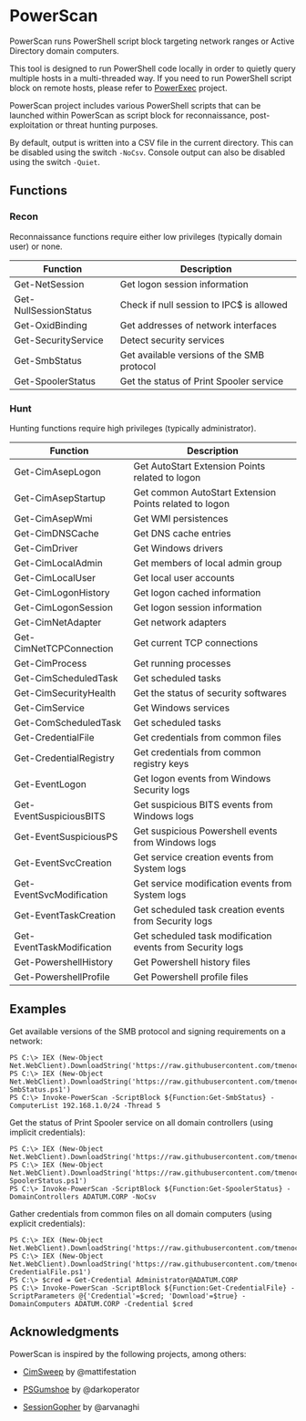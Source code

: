# PowerScan

PowerScan runs PowerShell script block targeting network ranges or Active Directory domain computers.

This tool is designed to run PowerShell code locally in order to quietly query multiple hosts in a multi-threaded way.
If you need to run PowerShell script block on remote hosts, please refer to [PowerExec](https://github.com/tmenochet/PowerExec) project.

PowerScan project includes various PowerShell scripts that can be launched within PowerScan as script block for reconnaissance, post-exploitation or threat hunting purposes.

By default, output is written into a CSV file in the current directory. This can be disabled using the switch `-NoCsv`.
Console output can also be disabled using the switch `-Quiet`.


## Functions

### Recon

Reconnaissance functions require either low privileges (typically domain user) or none.

| Function              | Description                                |
| --------------------- | ------------------------------------------ |
| Get-NetSession        | Get logon session information              |
| Get-NullSessionStatus | Check if null session to IPC$ is allowed   |
| Get-OxidBinding       | Get addresses of network interfaces        |
| Get-SecurityService   | Detect security services                   |
| Get-SmbStatus         | Get available versions of the SMB protocol |
| Get-SpoolerStatus     | Get the status of Print Spooler service    |


### Hunt

Hunting functions require high privileges (typically administrator).


| Function                  | Description                                               |
| ------------------------- | --------------------------------------------------------- |
| Get-CimAsepLogon          | Get AutoStart Extension Points related to logon           |
| Get-CimAsepStartup        | Get common AutoStart Extension Points related to logon    |
| Get-CimAsepWmi            | Get WMI persistences                                      |
| Get-CimDNSCache           | Get DNS cache entries                                     |
| Get-CimDriver             | Get Windows drivers                                       |
| Get-CimLocalAdmin         | Get members of local admin group                          |
| Get-CimLocalUser          | Get local user accounts                                   |
| Get-CimLogonHistory       | Get logon cached information                              |
| Get-CimLogonSession       | Get logon session information                             |
| Get-CimNetAdapter         | Get network adapters                                      |
| Get-CimNetTCPConnection   | Get current TCP connections                               |
| Get-CimProcess            | Get running processes                                     |
| Get-CimScheduledTask      | Get scheduled tasks                                       |
| Get-CimSecurityHealth     | Get the status of security softwares                      |
| Get-CimService            | Get Windows services                                      |
| Get-ComScheduledTask      | Get scheduled tasks                                       |
| Get-CredentialFile        | Get credentials from common files                         |
| Get-CredentialRegistry    | Get credentials from common registry keys                 |
| Get-EventLogon            | Get logon events from Windows Security logs               |
| Get-EventSuspiciousBITS   | Get suspicious BITS events from Windows logs              |
| Get-EventSuspiciousPS     | Get suspicious Powershell events from Windows logs        |
| Get-EventSvcCreation      | Get service creation events from System logs              |
| Get-EventSvcModification  | Get service modification events from System logs          |
| Get-EventTaskCreation     | Get scheduled task creation events from Security logs     |
| Get-EventTaskModification | Get scheduled task modification events from Security logs |
| Get-PowershellHistory     | Get Powershell history files                              |
| Get-PowershellProfile     | Get Powershell profile files                              |


## Examples

Get available versions of the SMB protocol and signing requirements on a network:

```
PS C:\> IEX (New-Object Net.WebClient).DownloadString('https://raw.githubusercontent.com/tmenochet/PowerScan/master/PowerScan.ps1')
PS C:\> IEX (New-Object Net.WebClient).DownloadString('https://raw.githubusercontent.com/tmenochet/PowerScan/master/Recon/Get-SmbStatus.ps1')
PS C:\> Invoke-PowerScan -ScriptBlock ${Function:Get-SmbStatus} -ComputerList 192.168.1.0/24 -Thread 5
```


Get the status of Print Spooler service on all domain controllers (using implicit credentials):

```
PS C:\> IEX (New-Object Net.WebClient).DownloadString('https://raw.githubusercontent.com/tmenochet/PowerScan/master/PowerScan.ps1')
PS C:\> IEX (New-Object Net.WebClient).DownloadString('https://raw.githubusercontent.com/tmenochet/PowerScan/master/Recon/Get-SpoolerStatus.ps1')
PS C:\> Invoke-PowerScan -ScriptBlock ${Function:Get-SpoolerStatus} -DomainControllers ADATUM.CORP -NoCsv
```


Gather credentials from common files on all domain computers (using explicit credentials):

```
PS C:\> IEX (New-Object Net.WebClient).DownloadString('https://raw.githubusercontent.com/tmenochet/PowerScan/master/PowerScan.ps1')
PS C:\> IEX (New-Object Net.WebClient).DownloadString('https://raw.githubusercontent.com/tmenochet/PowerScan/master/Hunt/Get-CredentialFile.ps1')
PS C:\> $cred = Get-Credential Administrator@ADATUM.CORP
PS C:\> Invoke-PowerScan -ScriptBlock ${Function:Get-CredentialFile} -ScriptParameters @{'Credential'=$cred; 'Download'=$true} -DomainComputers ADATUM.CORP -Credential $cred
```


## Acknowledgments

PowerScan is inspired by the following projects, among others:

  * [CimSweep](https://github.com/PowerShellMafia/CimSweep) by @mattifestation

  * [PSGumshoe](https://github.com/PSGumshoe) by @darkoperator

  * [SessionGopher](https://github.com/Arvanaghi/SessionGopher) by @arvanaghi
